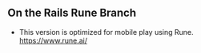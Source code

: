 ## On the Rails Rune Branch
- This version is optimized for mobile play using Rune.  https://www.rune.ai/